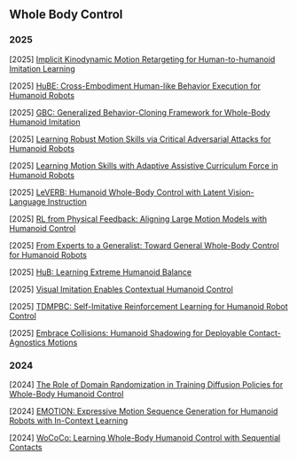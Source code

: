 ## Whole Body Control

### 2025

[2025] [Implicit Kinodynamic Motion Retargeting for Human-to-humanoid Imitation Learning](https://arxiv.org/abs/2509.15443)

[2025] [HuBE: Cross-Embodiment Human-like Behavior Execution for Humanoid Robots](https://arxiv.org/abs/2508.19002)

[2025] [GBC: Generalized Behavior-Cloning Framework for Whole-Body Humanoid Imitation](https://www.arxiv.org/abs/2508.09960)

[2025] [Learning Robust Motion Skills via Critical Adversarial Attacks for Humanoid Robots](https://arxiv.org/abs/2507.08303)

[2025] [Learning Motion Skills with Adaptive Assistive Curriculum Force in Humanoid Robots](https://arxiv.org/abs/2506.23125)

[2025] [LeVERB: Humanoid Whole-Body Control with Latent Vision-Language Instruction](https://arxiv.org/abs/2506.13751)

[2025] [RL from Physical Feedback: Aligning Large Motion Models with Humanoid Control](https://arxiv.org/abs/2506.12769)

[2025] [From Experts to a Generalist: Toward General Whole-Body Control for Humanoid Robots](https://arxiv.org/abs/2506.12779)

[2025] [HuB: Learning Extreme Humanoid Balance](https://arxiv.org/abs/2505.07294)

[2025] [Visual Imitation Enables Contextual Humanoid Control](https://arxiv.org/abs/2505.03729)

[2025] [TDMPBC: Self-Imitative Reinforcement Learning for Humanoid Robot Control](https://arxiv.org/abs/2502.17322)

[2025] [Embrace Collisions: Humanoid Shadowing for Deployable Contact-Agnostics Motions](https://arxiv.org/abs/2502.01465)



### 2024

[2024] [The Role of Domain Randomization in Training Diffusion Policies for Whole-Body Humanoid Control](https://arxiv.org/abs/2411.01349)

[2024] [EMOTION: Expressive Motion Sequence Generation for Humanoid Robots with In-Context Learning](https://arxiv.org/abs/2410.23234)

[2024] [WoCoCo: Learning Whole-Body Humanoid Control with Sequential Contacts](https://arxiv.org/abs/2406.06005)